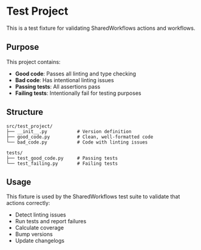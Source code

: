 # Test Project

This is a test fixture for validating SharedWorkflows actions and workflows.

## Purpose

This project contains:
- **Good code**: Passes all linting and type checking
- **Bad code**: Has intentional linting issues
- **Passing tests**: All assertions pass
- **Failing tests**: Intentionally fail for testing purposes

## Structure

```
src/test_project/
├── __init__.py           # Version definition
├── good_code.py          # Clean, well-formatted code
└── bad_code.py           # Code with linting issues

tests/
├── test_good_code.py     # Passing tests
└── test_failing.py       # Failing tests
```

## Usage

This fixture is used by the SharedWorkflows test suite to validate that actions correctly:
- Detect linting issues
- Run tests and report failures
- Calculate coverage
- Bump versions
- Update changelogs
